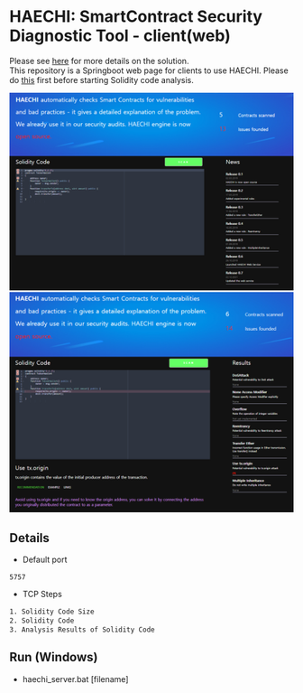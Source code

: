 # HAECHI: SmartContract Security Diagnostic Tool - client(web)

Please see <a href='https://github.com/byunghyun23/haechi/'>here</a> for more details on the solution.   
This repository is a Springboot web page for clients to use HAECHI.
Please do <a href='https://github.com/byunghyun23/haechi/'>this</a> first before starting Solidity code analysis.   

![image](https://github.com/byunghyun23/haechi-web/blob/master/haechi_web_home.png)   
![image](https://github.com/byunghyun23/haechi-web/blob/master/haechi_web_results.png)

## Details
* Default port
```
5757
```
* TCP Steps
```
1. Solidity Code Size
2. Solidity Code
3. Analysis Results of Solidity Code
```

## Run (Windows)
* haechi_server.bat [filename]

